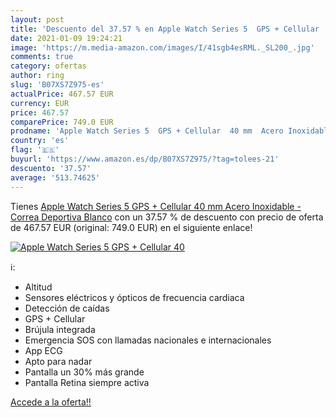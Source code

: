 ```yaml
---
layout: post
title: 'Descuento del 37.57 % en Apple Watch Series 5  GPS + Cellular  40'
date: 2021-01-09 19:24:21
image: 'https://m.media-amazon.com/images/I/41sgb4esRML._SL200_.jpg'
comments: true
category: ofertas
author: ring
slug: 'B07XS7Z975-es'
actualPrice: 467.57 EUR
currency: EUR
price: 467.57
comparePrice: 749.0 EUR
prodname: 'Apple Watch Series 5  GPS + Cellular  40 mm  Acero Inoxidable - Correa Deportiva Blanco'
country: 'es'
flag: '🇪🇸'
buyurl: 'https://www.amazon.es/dp/B07XS7Z975/?tag=tolees-21'
descuento: '37.57'
average: '513.74625'
---
```


Tienes [Apple Watch Series 5  GPS + Cellular  40 mm  Acero Inoxidable - Correa Deportiva Blanco](https://www.amazon.es/dp/B07XS7Z975/?tag=tolees-21) con un 37.57 % de descuento con precio de oferta de 467.57 EUR (original: 749.0 EUR) en el siguiente enlace!

[![Apple Watch Series 5  GPS + Cellular  40](https://m.media-amazon.com/images/I/41sgb4esRML._SL200_.jpg)](https://www.amazon.es/dp/B07XS7Z975/?tag=tolees-21)

ℹ️:

- Altitud
- Sensores eléctricos y ópticos de frecuencia cardiaca
- Detección de caídas
- GPS + Cellular
- Brújula integrada
- Emergencia SOS con llamadas nacionales e internacionales
- App ECG
- Apto para nadar
- Pantalla un 30% más grande
- Pantalla Retina siempre activa

[Accede a la oferta!!](https://www.amazon.es/dp/B07XS7Z975/?tag=tolees-21)
